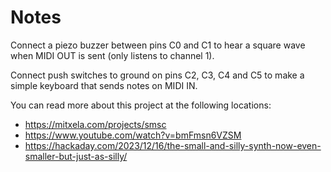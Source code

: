 # Notes

Connect a piezo buzzer between pins C0 and C1 to hear a square wave when MIDI OUT is sent (only listens to channel 1).

Connect push switches to ground on pins C2, C3, C4 and C5 to make a simple keyboard that sends notes on MIDI IN.

You can read more about this project at the following locations:

 * https://mitxela.com/projects/smsc
 * https://www.youtube.com/watch?v=bmFmsn6VZSM
 * https://hackaday.com/2023/12/16/the-small-and-silly-synth-now-even-smaller-but-just-as-silly/
